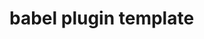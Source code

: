 <!--
 * @Author: 邱狮杰
 * @Date: 2021-07-16 21:58:09
 * @LastEditTime: 2021-07-16 21:58:20
 * @FilePath: /babelPluginTemplate/README.md
 * @Description: 描述
-->

# babel plugin template
